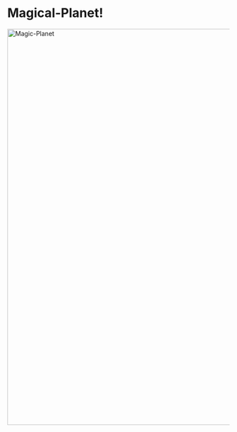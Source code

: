 ﻿# Magical-Planet!

<img width="895" alt="Magic-Planet" src="https://user-images.githubusercontent.com/84130072/151591949-4aefdf9e-0d3a-4303-9964-6aea479cbfbb.PNG">
